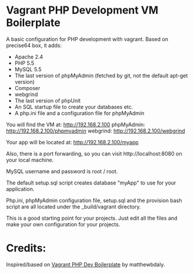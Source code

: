 Vagrant PHP Development VM Boilerplate
======================================

A basic configuration for PHP development with vagrant. Based on precise64 box, it adds:

 * Apache 2.4
 * PHP 5.5
 * MySQL 5.5
 * The last version of phpMyAdmin (fetched by git, not the default apt-get version)
 * Composer
 * webgrind
 * The last version of phpUnit
 * An SQL startup file to create your databases etc.
 * A php.ini file and a configuration file for phpMyAdmin

You will find the VM at: http://192.168.2.100
phpMyAdmin: http://192.168.2.100/phpmyadmin
webgrind: http://192.168.2.100/webgrind

Your app will be located at: http://192.168.2.100/myapp

Also, there is a port forwarding, so you can visit http://localhost:8080 on your local machine.

MySQL username and password is root / root.

The default setup.sql script creates database "myApp" to use for your application.

Php.ini, phpMyAdmin configuration file, setup.sql and the provision bash script are all located under the _build/vagrant directory.

This is a good starting point for your projects. Just edit all the files and make your own configuration for your projects.


# Credits:
Inspired/based on [Vagrant PHP Dev Boilerplate](https://github.com/matthewbdaly/vagrant-php-dev-boilerplate) by matthewbdaly.
